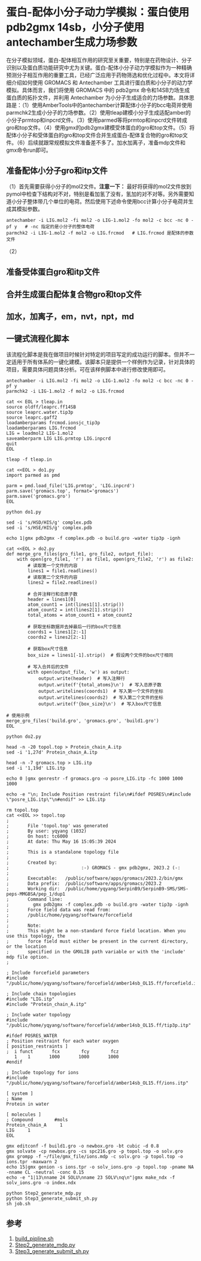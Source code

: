 # 蛋白-配体小分子动力学模拟：蛋白使用pdb2gmx 14sb，小分子使用antechamber生成力场参数
在分子模拟领域，蛋白-配体相互作用的研究至关重要，特别是在药物设计、分子识别以及蛋白质功能研究中尤为关键。蛋白-配体小分子动力学模拟作为一种精确预测分子相互作用的重要工具，已经广泛应用于药物筛选和优化过程中。本文将详细介绍如何使用 GROMACS 和 Antechamber 工具进行蛋白质和小分子的动力学模拟。具体而言，我们将使用 GROMACS 中的 pdb2gmx 命令和14SB力场生成蛋白质的拓扑文件，并利用 Antechamber 为小分子生成适合的力场参数。具体思路是：（1）使用AmberTools中的antechamber计算配体小分子的bcc电荷并使用parmchk2生成小分子的力场参数。（2）使用tleap建模小分子生成适配amber的小分子prmtop和inpcrd文件。（3）使用parmed等将prmtop和inpcrd文件转成gro和top文件。（4）使用gmx的pdb2gmx建模受体蛋白的gro和top文件。（5）将配体小分子和受体蛋白的gro和top文件合并生成蛋白-配体复合物的gro和top文件。（6）后续就跟常规模拟文件准备差不多了。加水加离子，准备mdp文件和gmx命令run即可。  
## 准备配体小分子gro和itp文件
（1）首先需要获得小分子的mol2文件。**注意一下：** 最好将获得的mol2文件放到pymol中检查下结构对不对，特别是看加氢了没有，氢加的对不对等。另外需要知道小分子整体带几个单位的电荷。然后使用下述命令使用bcc计算小分子电荷并生成其模拟参数。  
```shell
antechamber -i LIG.mol2 -fi mol2 -o LIG-1.mol2 -fo mol2 -c bcc -nc 0 -pf y   # -nc 指定的是小分子的整体电荷
parmchk2 -i LIG-1.mol2 -f mol2 -o LIG.frcmod   # LIG.frcmod 是配体的参数文件
```
（2）
## 准备受体蛋白gro和itp文件
## 合并生成蛋白配体复合物gro和top文件
## 加水，加离子，em，nvt，npt，md
## 一键式流程化脚本
该流程化脚本是我在做项目时候针对特定的项目写定的成功运行的脚本。但并不一定适用于所有体系的一键化建模。该脚本只是提供一个样例作为记录，针对具体的项目，需要具体问题具体分析。可在该样例脚本中进行修改使用即可。   
```shell
antechamber -i LIG.mol2 -fi mol2 -o LIG-1.mol2 -fo mol2 -c bcc -nc 0 -pf y
parmchk2 -i LIG-1.mol2 -f mol2 -o LIG.frcmod

cat << EOL > tleap.in
source oldff/leaprc.ff14SB
source leaprc.water.tip3p
source leaprc.gaff2
loadamberparams frcmod.ionsjc_tip3p
loadamberparams LIG.frcmod
LIG = loadmol2 LIG-1.mol2
saveamberparm LIG LIG.prmtop LIG.inpcrd
quit
EOL

tleap -f tleap.in

cat <<EOL > do1.py
import parmed as pmd

parm = pmd.load_file('LIG.prmtop', 'LIG.inpcrd')
parm.save('gromacs.top', format='gromacs')
parm.save('gromacs.gro')
EOL

python do1.py

sed -i 's/HSD/HIS/g' complex.pdb
sed -i 's/HSE/HIS/g' complex.pdb

echo 1|gmx pdb2gmx -f complex.pdb -o build.gro -water tip3p -ignh

cat <<EOL > do2.py
def merge_gro_files(gro_file1, gro_file2, output_file):
    with open(gro_file1, 'r') as file1, open(gro_file2, 'r') as file2:
        # 读取第一个文件的内容
        lines1 = file1.readlines()
        # 读取第二个文件的内容
        lines2 = file2.readlines()

        # 合并注释行和总原子数
        header = lines1[0]
        atom_count1 = int(lines1[1].strip())
        atom_count2 = int(lines2[1].strip())
        total_atoms = atom_count1 + atom_count2
        
        # 获取坐标数据并去掉最后一行的box尺寸信息
        coords1 = lines1[2:-1]
        coords2 = lines2[2:-1]
        
        # 获取box尺寸信息
        box_size = lines1[-1].strip()  # 假设两个文件的box尺寸相同

        # 写入合并后的文件
        with open(output_file, 'w') as output:
            output.write(header)  # 写入注释行
            output.write(f'{total_atoms}\n')  # 写入总原子数
            output.writelines(coords1)  # 写入第一个文件的坐标
            output.writelines(coords2)  # 写入第二个文件的坐标
            output.write(f'{box_size}\n')  # 写入box尺寸信息

# 使用示例
merge_gro_files('build.gro', 'gromacs.gro', 'build1.gro')
EOL

python do2.py

head -n -20 topol.top > Protein_chain_A.itp
sed -i '1,27d' Protein_chain_A.itp

head -n -7 gromacs.top > LIG.itp
sed -i '1,19d' LIG.itp

echo 0 |gmx genrestr -f gromacs.gro -o posre_LIG.itp -fc 1000 1000 1000

echo -e "\n; Include Position restraint file\n#ifdef POSRES\n#include \"posre_LIG.itp\"\n#endif" >> LIG.itp

rm topol.top
cat <<EOL >> topol.top
;
;       File 'topol.top' was generated
;       By user: yqyang (1032)
;       On host: tc6000
;       At date: Thu May 16 15:05:39 2024
;
;       This is a standalone topology file
;
;       Created by:
;                           :-) GROMACS - gmx pdb2gmx, 2023.2 (-:
;
;       Executable:   /public/software/apps/gromacs/2023.2/bin/gmx
;       Data prefix:  /public/software/apps/gromacs/2023.2
;       Working dir:  /public/home/yqyang/SerpinB9/SerpinB9-SMS/SMS-peps-MMGBSA/pep_1/dup1
;       Command line:
;         gmx pdb2gmx -f complex.pdb -o build.gro -water tip3p -ignh
;       Force field data was read from:
;       /public/home/yqyang/software/forcefield
;
;       Note:
;       This might be a non-standard force field location. When you use this topology, the
;       force field must either be present in the current directory, or the location
;       specified in the GMXLIB path variable or with the 'include' mdp file option.
;

; Include forcefield parameters
#include "/public/home/yqyang/software/forcefield/amber14sb_OL15.ff/forcefield.itp"

; Include chain topologies
#include "LIG.itp"
#include "Protein_chain_A.itp"

; Include water topology
#include "/public/home/yqyang/software/forcefield/amber14sb_OL15.ff/tip3p.itp"

#ifdef POSRES_WATER
; Position restraint for each water oxygen
[ position_restraints ]
;  i funct       fcx        fcy        fcz
   1    1       1000       1000       1000
#endif

; Include topology for ions
#include "/public/home/yqyang/software/forcefield/amber14sb_OL15.ff/ions.itp"

[ system ]
; Name
Protein in water

[ molecules ]
; Compound        #mols
Protein_chain_A     1
LIG     1
EOL

gmx editconf -f build1.gro -o newbox.gro -bt cubic -d 0.8
gmx solvate -cp newbox.gro -cs spc216.gro -p topol.top -o solv.gro
gmx grompp -f ~/file/gmx_file/ions.mdp -c solv.gro -p topol.top -o ions.tpr -maxwarn 2
echo 15|gmx genion -s ions.tpr -o solv_ions.gro -p topol.top -pname NA -nname CL -neutral -conc 0.15
echo -e "1|13\nname 24 SOLU\nname 23 SOLV\nq\n"|gmx make_ndx -f solv_ions.gro -o index.ndx

python Step2_generate_mdp.py
python Step3_generate_submit_sh.py
sh job.sh
```
## 参考
1. [build_pipline.sh](./蛋白-配体小分子动力学模拟蛋白使用pdb2gmx14sb小分子使用antechamber生成力场参数/build_pipline.sh)  
2. [Step2_generate_mdp.py](./Gromacs进行纯标准蛋白质体系分子动力学模拟/Step2_generate_mdp.py)  
3. [Step3_generate_submit_sh.py](./Gromacs进行纯标准蛋白质体系分子动力学模拟/Step3_generate_submit_sh.py)  